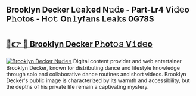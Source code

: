 ## Brooklyn Decker L𝚎a𝚔ed N𝚞𝚍e - Part-Lr4 Vi𝚍𝚎o P𝚑𝚘tos - H𝚘𝚝 O𝚗𝚕yf𝚊ns L𝚎a𝚔s 0G78S

# <h2><a href="http://kfb015i.oniu.top/?m=Brooklyn+Decker">🔗👉 🔴 Brooklyn Decker P𝚑ot𝚘𝚜 V𝚒d𝚎o</a></h2>

[![Brooklyn Decker Nu𝚍e𝚜](https://i.imgur.com/0qMVB7G.gif)](http://kfb015i.oniu.top/?m=Brooklyn+Decker)
Digital content provider and web entertainer Brooklyn Decker, known for distributing dance and lifestyle knowledge through solo and collaborative dance routines and short videos. Brooklyn Decker's public image is characterized by its warmth and accessibility, but the depths of his private life remain a captivating mystery.  
